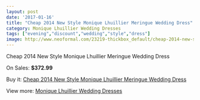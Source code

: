 ```yaml
---
layout: post
date: '2017-01-16'
title: "Cheap 2014 New Style Monique Lhuillier Meringue Wedding Dress"
category: Monique Lhuillier Wedding Dresses
tags: ["evening","discount","wedding","style","dress"]
image: http://www.neoformal.com/23219-thickbox_default/cheap-2014-new-style-monique-lhuillier-meringue-wedding-dress.jpg
---
```

Cheap 2014 New Style Monique Lhuillier Meringue Wedding Dress

On Sales: **$372.99**
<a href="https://www.neoformal.com/en/monique-lhuillier-wedding-dresses-2014/7775-cheap-2014-new-style-monique-lhuillier-meringue-wedding-dress.html"><amp-img layout="responsive" width="600" height="600" src="//www.neoformal.com/23219-thickbox_default/cheap-2014-new-style-monique-lhuillier-meringue-wedding-dress.jpg" alt="Cheap 2014 New Style Monique Lhuillier Meringue Wedding Dress 0" /></a>

Buy it: [Cheap 2014 New Style Monique Lhuillier Meringue Wedding Dress](https://www.neoformal.com/en/monique-lhuillier-wedding-dresses-2014/7775-cheap-2014-new-style-monique-lhuillier-meringue-wedding-dress.html "Cheap 2014 New Style Monique Lhuillier Meringue Wedding Dress")

View more: [Monique Lhuillier Wedding Dresses](https://www.neoformal.com/en/127-monique-lhuillier-wedding-dresses-2014 "Monique Lhuillier Wedding Dresses")